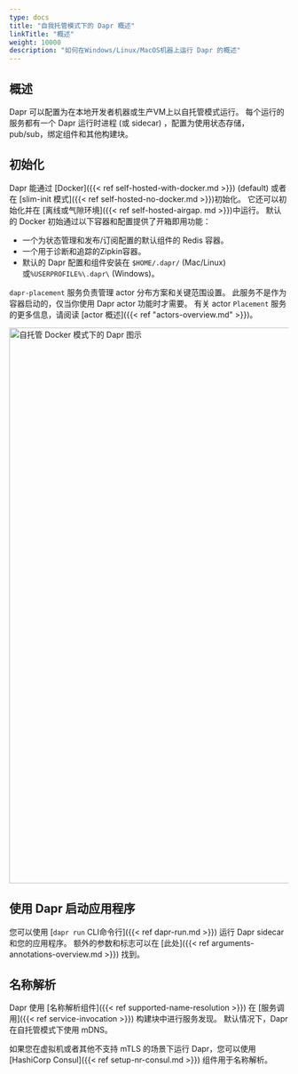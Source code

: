 ```yaml
---
type: docs
title: "自我托管模式下的 Dapr 概述"
linkTitle: "概述"
weight: 10000
description: "如何在Windows/Linux/MacOS机器上运行 Dapr 的概述"
---
```


## 概述

Dapr 可以配置为在本地开发者机器或生产VM上以自托管模式运行。 每个运行的服务都有一个 Dapr 运行时进程 (或 sidecar) ，配置为使用状态存储， pub/sub，绑定组件和其他构建块。

## 初始化

Dapr 能通过 [Docker]({{< ref self-hosted-with-docker.md >}}) (default) 或者在 [slim-init 模式]({{< ref self-hosted-no-docker.md >}})初始化。 它还可以初始化并在 [离线或气隙环境]({{< ref self-hosted-airgap. md >}})中运行。 默认的 Docker 初始通过以下容器和配置提供了开箱即用功能：
- 一个为状态管理和发布/订阅配置的默认组件的 Redis 容器。
- 一个用于诊断和追踪的Zipkin容器。
- 默认的 Dapr 配置和组件安装在 `$HOME/.dapr/` (Mac/Linux) 或`%USERPROFILE%\.dapr\` (Windows)。

`dapr-placement` 服务负责管理 actor 分布方案和关键范围设置。 此服务不是作为容器启动的，仅当你使用 Dapr actor 功能时才需要。 有关 actor ` Placement ` 服务的更多信息，请阅读 [actor 概述]({{< ref "actors-overview.md" >}})。

<img src="/images/overview-standalone-docker.png" width=1000 alt="自托管 Docker 模式下的 Dapr 图示" />

## 使用 Dapr 启动应用程序

您可以使用 [`dapr run` CLI命令行]({{< ref dapr-run.md >}}) 运行 Dapr sidecar 和您的应用程序。 额外的参数和标志可以在 [此处]({{< ref arguments-annotations-overview.md >}}) 找到。

## 名称解析

Dapr 使用 [名称解析组件]({{< ref supported-name-resolution >}}) 在 [服务调用]({{< ref service-invocation >}}) 构建块中进行服务发现。 默认情况下，Dapr 在自托管模式下使用 mDNS。

如果您在虚拟机或者其他不支持 mTLS 的场景下运行 Dapr，您可以使用 [HashiCorp Consul]({{< ref setup-nr-consul.md >}}) 组件用于名称解析。
